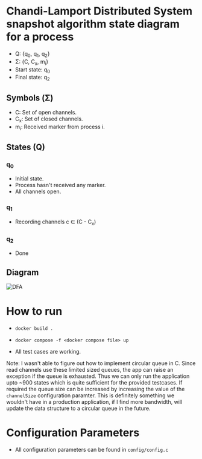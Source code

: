 # Chandi-Lamport Distributed System snapshot algorithm state diagram for a process

- Q: {q<sub>0</sub>, q<sub>1</sub>, q<sub>2</sub>} 
- Σ: {C, C<sub>x</sub>, m<sub>i</sub>}
- Start state: q<sub>0</sub>
- Final state: q<sub>2</sub>

## Symbols (Σ)

- C: Set of open channels.
- C<sub>x</sub>: Set of closed channels.
- m<sub>i</sub>: Received marker from process i.

## States (Q)

### q<sub>0</sub>
- Initial state.
- Process hasn't received any marker.
- All channels open.

### q<sub>1</sub>
- Recording channels c ∈ (C - C<sub>x</sub>)

### q<sub>2</sub>
- Done

## Diagram

![DFA](https://github.com/[Shivz3232]/[chandy-lamport]/blob/[main]/IMG_6325.png?raw=true)


# How to run

- `docker build .`
- `docker compose -f <docker compose file> up`

- All test cases are working.

Note: I wasn't able to figure out how to implement circular queue in C. Since read channels use these limited sized queues, the app can raise an exception if the queue is exhausted. Thus we can only run the application upto ~900 states which is quite sufficient for the provided testcases. If required the queue size can be increased by increasing the value of the `channelSize` configuration paramter. This is definitely something we wouldn't have in a production application, if I find more bandwidth, will update the data structure to a circular queue in the future.

# Configuration Parameters

- All configuration parameters can be found in `config/config.c`
